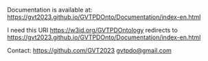 
Documentation is available at: https://gvt2023.github.io/GVTPDOnto/Documentation/index-en.html

I need this URI https://w3id.org/GVTPDOntology  redirects to https://gvt2023.github.io/GVTPDOnto/Documentation/index-en.html

Contact: https://github.com/GVT2023
         gvtpdo@gmail.com

